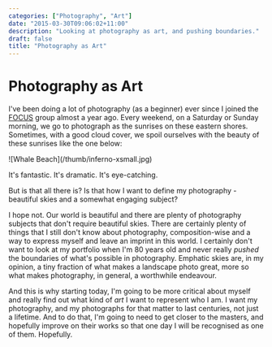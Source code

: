 ```yaml
---
categories: ["Photography", "Art"]
date: "2015-03-30T09:06:02+11:00"
description: "Looking at photography as art, and pushing boundaries."
draft: false
title: "Photography as Art"
---
```


# Photography as Art

I've been doing a lot of photography (as a beginner) ever since I
joined the [FOCUS](http://www.focusphotographers.org) group almost a
year ago. Every
weekend, on a Saturday or Sunday morning, we go to photograph as the
sunrises on these eastern shores. Sometimes, with a good cloud cover,
we spoil ourselves with the beauty of these sunrises like the one
below:

<span class="center">
![Whale Beach](/thumb/inferno-xsmall.jpg)
</span>

It's fantastic. It's dramatic. It's eye-catching.

But is that all there is? Is that how I want to define my
photography - beautiful skies and a somewhat engaging subject?

I hope not. Our world is beautiful and there are plenty of photography
subjects that don't require beautiful skies. There are certainly
plenty of things that I still don't know about photography,
composition-wise and a way to express myself and leave an imprint in
this world. I certainly don't want to look at my portfolio when I'm 80
years old and never really *pushed* the boundaries of what's possible
in photography. Emphatic skies are, in my opinion, a tiny fraction of
what makes a landscape photo great, more so what makes photography, in
general, a worthwhile endeavour.

And this is why starting today, I'm going to be more critical about
myself and really find out what kind of *art* I want to represent who
I am. I want my photography, and my photographs for that matter to
last centuries, not just a lifetime. And to do that, I'm going to need
to get closer to the masters, and hopefully improve on their works so
that one day I will be recognised as one of them. Hopefully.

